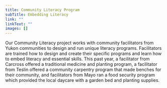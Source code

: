 ```yaml
---
title: Community Literacy Program
subTitle: Embedding Literacy
link: ""
linkText: ""
images: []
---
```

Our Community Literacy project works with community facilitators from Yukon communities to design and run unique literacy programs. Facilitators are trained how to design and create their specific programs and learn how to embed literacy and essential skills. This past year, a facilitator from Carcross offered a traditional medicine and planting program, a facilitator from Teslin offered a community carpentry program that made benches for their community, and facilitators from Mayo ran a food security program which provided the local daycare with a garden bed and planting supplies.